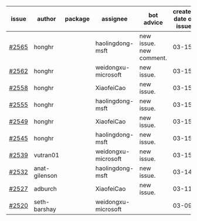 | issue | author | package | assignee | bot advice | created date of issue | target release date | date from target |
| ------ | ------ | ------ | ------ | ------ | ------ | ------ | :-----: |
| [#2565](https://github.com/Azure/sdk-release-request/issues/2565) | honghr |  | haolingdong-msft | new issue. new comment. | 03-15 | 03-29 |  |
| [#2562](https://github.com/Azure/sdk-release-request/issues/2562) | honghr |  | weidongxu-microsoft | new issue. | 03-15 | 03-29 |  |
| [#2558](https://github.com/Azure/sdk-release-request/issues/2558) | honghr |  | XiaofeiCao | new issue. | 03-15 | 03-29 |  |
| [#2555](https://github.com/Azure/sdk-release-request/issues/2555) | honghr |  | haolingdong-msft | new issue. | 03-15 | 03-29 |  |
| [#2549](https://github.com/Azure/sdk-release-request/issues/2549) | honghr |  | XiaofeiCao | new issue. | 03-15 | 03-29 |  |
| [#2545](https://github.com/Azure/sdk-release-request/issues/2545) | honghr |  | haolingdong-msft | new issue. | 03-15 | 03-29 |  |
| [#2539](https://github.com/Azure/sdk-release-request/issues/2539) | vutran01 |  | weidongxu-microsoft | new issue. | 03-15 | 03-29 |  |
| [#2532](https://github.com/Azure/sdk-release-request/issues/2532) | anat-gilenson |  | haolingdong-msft | new issue. | 03-14 | 03-28 |  |
| [#2527](https://github.com/Azure/sdk-release-request/issues/2527) | adburch |  | XiaofeiCao | new issue. | 03-11 | 03-21 |  |
| [#2520](https://github.com/Azure/sdk-release-request/issues/2520) | seth-barshay |  | weidongxu-microsoft |  | 03-09 | 03-23 |  |
